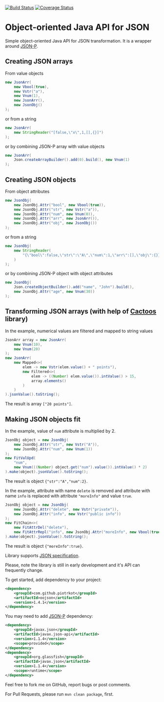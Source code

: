 [![Build Status](https://travis-ci.org/piotrkot/oojson.svg?branch=master)](https://travis-ci.org/piotrkot/oojson)
[![Coverage Status](https://coveralls.io/repos/github/piotrkot/oojson/badge.svg?branch=master)](https://coveralls.io/github/piotrkot/oojson?branch=master)

# Object-oriented Java API for JSON

Simple object-oriented Java API for JSON transformation. It is a wrapper around
[JSON-P](https://javaee.github.io/jsonp/).

## Creating JSON arrays

From value objects

```java
new JsonArr(
    new Vbool(true),
    new Vstr("a"),
    new Vnum(1),
    new JsonArr(),
    new JsonObj()
);
```

or from a string

```java
new JsonArr(
    new StringReader("[false,\"x\",1,[],{}]")
);
```

or by combining JSON-P array with value objects

```java
new JsonArr(
    Json.createArrayBuilder().add(0).build(), new Vnum(1)
);
```

## Creating JSON objects

From object attributes

```java
new JsonObj(
    new JsonObj.Attr("bool", new Vbool(true)),
    new JsonObj.Attr("str", new Vstr("a")),
    new JsonObj.Attr("num", new Vnum(0)),
    new JsonObj.Attr("arr", new JsonArr()),
    new JsonObj.Attr("obj", new JsonObj())
);
```

or from a string

```java
new JsonObj(
    new StringReader(
        "{\"bool\":false,\"str\":\"A\",\"num\":1,\"arr\":[],\"obj\":{}}"
    )
);
```

or by combining JSON-P object with object attributes

```java
new JsonObj(
    Json.createObjectBuilder().add("name", "John").build(),
    new JsonObj.Attr("age", new Vnum(30))
);
```

## Transforming JSON arrays (with help of [Cactoos](http://www.cactoos.org/) library)

In the example, numerical values are filtered and mapped to string values

```java
JsonArr array = new JsonArr(
    new Vnum(10),
    new Vnum(20)
);
new JsonArr(
    new Mapped<>(
        elem -> new Vstr(elem.value() + " points"),
        new Filtered<>(
            elem -> ((Number) elem.value()).intValue() > 15,
            array.elements()
        )
    )
).jsonValue().toString();
```

The result is array `["20 points"]`.

## Making JSON objects fit

In the example, value of `num` attribute is multiplied by 2.

```java
JsonObj object = new JsonObj(
    new JsonObj.Attr("str", new Vstr("A")),
    new JsonObj.Attr("num", new Vnum(1))
);
new FitValUpd(
    "num",
    new Vnum(((Number) object.get("num").value()).intValue() * 2)
).make(object).jsonValue().toString();
```

The result is object `{"str":"A","num":2}`.

In the example, attribute with name `delete` is removed and attribute
with name `info` is replaced with attribute `"moreInfo"` and value `true`.

```java
JsonObj object = new JsonObj(
    new JsonObj.Attr("delete", new Vstr("private")),
    new JsonObj.Attr("info", new Vstr("public info"))
);
new FitChain<>(
    new FitAttrDel("delete"),
    new FitAttrRepl("info", new JsonObj.Attr("moreInfo", new Vbool(true)))
).make(object).jsonValue().toString();
```

The result is object `{"moreInfo":true}`.

Library supports [JSON specification](https://json.org/).

Please, note the library is still in early development and it's API can
frequently change.

To get started, add dependency to your project:
```xml
<dependency>
    <groupId>com.github.piotrkot</groupId>
    <artifactId>oojson</artifactId>
    <version>1.4.1</version>
</dependency>
```

You may need to add [JSON-P](https://javaee.github.io/jsonp/) dependency:
```xml
<dependency>
    <groupId>javax.json</groupId>
    <artifactId>javax.json-api</artifactId>
    <version>1.1.4</version>
    <scope>provided</scope>
</dependency>
<dependency>
    <groupId>org.glassfish</groupId>
    <artifactId>javax.json</artifactId>
    <version>1.1.4</version>
    <scope>runtime</scope>
</dependency>
```

Feel free to fork me on GitHub, report bugs or post comments.

For Pull Requests, please run `mvn clean package`, first.
